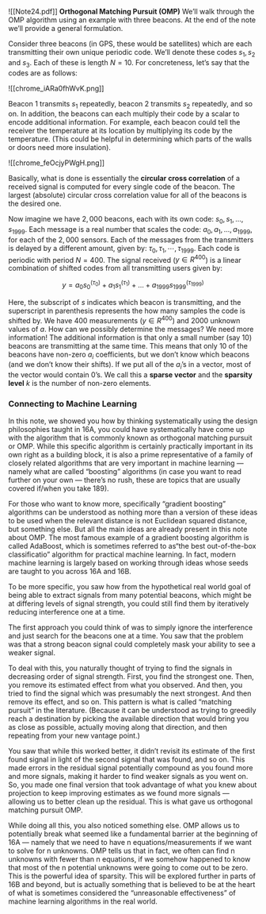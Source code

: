 ![[Note24.pdf]]
**Orthogonal Matching Pursuit (OMP)**
We’ll walk through the OMP algorithm using an example with three beacons. At the end of the note we’ll provide a general formulation. 

Consider three beacons (in GPS, these would be satellites) which are each transmitting their own unique periodic code. We’ll denote these codes $s_1, s_2$ and $s_3$. Each of these is length $N = 10$. For concreteness, let’s say that the codes are as follows:

![[chrome_iARa0fhWvK.png]]

Beacon 1 transmits $s_1$ repeatedly, beacon 2 transmits $s_2$ repeatedly, and so on. In addition, the beacons can each multiply their code by a scalar to encode additional information. For example, each beacon could tell the receiver the temperature at its location by multiplying its code by the temperature. (This could be helpful in determining which parts of the walls or doors need more insulation).

![[chrome_feOcjyPWgH.png]]

Basically, what is done is essentially the **circular cross correlation** of a received signal is computed for every single code of the beacon. The largest (absolute) circular cross correlation value for all of the beacons is the desired one. 

Now imagine we have $2,000$ beacons, each with its own code: $s_0,s_1,...,s_{1999}$. Each message is a real number that scales the code: $a_0,a_1,...,a_{1999}$, for each of the $2,000$ sensors. Each of the messages from the transmitters is delayed by a different amount, given by: $\tau_0, \tau_1,\cdots, \tau_{1999}$. Each code is periodic with period $N = 400.$ The signal received ($y \in R^{400}$) is a linear combination of shifted codes from all transmitting users given by: 

$$y = a_0s^{(\tau_0)}_0 +a_1s^{(\tau_1)}_1 +...+a_{1999}s^{(\tau_{1999})}_{1999}$$

Here, the subscript of $s$ indicates which beacon is transmitting, and the superscript in parenthesis represents the how many samples the code is shifted by. We have $400$ measurements ($y \in R^{400}$) and $2000$ unknown values of $a$. How can we possibly determine the messages? We need more information! The additional information is that only a small number (say $10$) beacons are transmitting at the same time. This means that only $10$ of the beacons have non-zero $a_i$ coefficients, but we don’t know which beacons (and we don’t know their shifts). If we put all of the $a_i$’s in a vector, most of the vector would contain $0$’s. We call this a **sparse vector** and the **sparsity level** $k$ is the number of non-zero elements.

### Connecting to Machine Learning
In this note, we showed you how by thinking systematically using the design philosophies taught in 16A, you could have systematically have come up with the algorithm that is commonly known as orthogonal matching pursuit or OMP. While this specific algorithm is certainly practically important in its own right as a building block, it is also a prime representative of a family of closely related algorithms that are very important in machine learning — namely what are called “boosting” algorithms (in case you want to read further on your own — there’s no rush, these are topics that are usually covered if/when you take 189). 

For those who want to know more, specifically “gradient boosting” algorithms can be understood as nothing more than a version of these ideas to be used when the relevant distance is not Euclidean squared distance, but something else. But all the main ideas are already present in this note about OMP. The most famous example of a gradient boosting algorithm is called AdaBoost, which is sometimes referred to as“the best out-of-the-box classificatio” algorithm for practical machine learning. In fact, modern machine learning is largely based on working through ideas whose seeds are taught to you across 16A and 16B. 

To be more specific, you saw how from the hypothetical real world goal of being able to extract signals from many potential beacons, which might be at differing levels of signal strength, you could still find them by iteratively reducing interference one at a time. 

The first approach you could think of was to simply ignore the interference and just search for the beacons one at a time. You saw that the problem was that a strong beacon signal could completely mask your ability to see a weaker signal. 

To deal with this, you naturally thought of trying to find the signals in decreasing order of signal strength. First, you find the strongest one. Then, you remove its estimated effect from what you observed. And then, you tried to find the signal which was presumably the next strongest. And then remove its effect, and so on. This pattern is what is called “matching pursuit” in the literature. (Because it can be understood as trying to greedily reach a destination by picking the available direction that would bring you as close as possible, actually moving along that direction, and then repeating from your new vantage point.) 

You saw that while this worked better, it didn’t revisit its estimate of the first found signal in light of the second signal that was found, and so on. This made errors in the residual signal potentially compound as you found more and more signals, making it harder to find weaker signals as you went on. So, you made one final version that took advantage of what you knew about projection to keep improving estimates as we found more signals — allowing us to better clean up the residual. This is what gave us orthogonal matching pursuit OMP. 

While doing all this, you also noticed something else. OMP allows us to potentially break what seemed like a fundamental barrier at the beginning of 16A — namely that we need to have n equations/measurements if we want to solve for n unknowns. OMP tells us that in fact, we often can find n unknowns with fewer than n equations, if we somehow happened to know that most of the n potential unknowns were going to come out to be zero. This is the powerful idea of sparsity. This will be explored further in parts of 16B and beyond, but is actually something that is believed to be at the heart of what is sometimes considered the “unreasonable effectiveness” of machine learning algorithms in the real world.